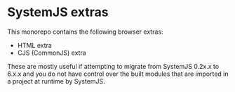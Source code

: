 # SystemJS extras

This monorepo contains the following browser extras:

- HTML extra
- CJS (CommonJS) extra

These are mostly useful if attempting to migrate from SystemJS 0.2x.x to 6.x.x and you do not have control over the built modules that are imported in a project at runtime by SystemJS.
